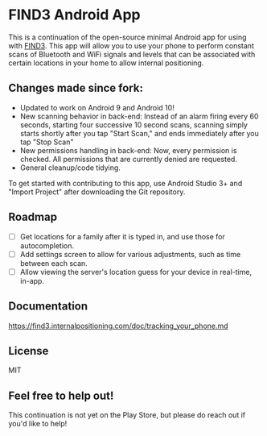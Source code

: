 # FIND3 Android App

This is a continuation of the open-source minimal Android app for using with [FIND3](https://github.com/schollz/find3). This app will allow you to use your phone to perform constant scans of Bluetooth and WiFi signals and levels that can be associated with certain locations in your home to allow internal positioning.

## Changes made since fork:
- Updated to work on Android 9 and Android 10!
- New scanning behavior in back-end: Instead of an alarm firing every 60 seconds, starting four successive 10 second scans, scanning simply starts shortly after you tap "Start Scan," and ends immediately after you tap "Stop Scan"
- New permissions handling in back-end: Now, every permission is checked. All permissions that are currently denied are requested.
- General cleanup/code tidying.

To get started with contributing to this app, use Android Studio 3+ and "Import Project" after downloading the Git repository.

## Roadmap

- [ ] Get locations for a family after it is typed in, and use those for autocompletion.
- [ ] Add settings screen to allow for various adjustments, such as time between each scan.
- [ ] Allow viewing the server's location guess for your device in real-time, in-app.

## Documentation

https://find3.internalpositioning.com/doc/tracking_your_phone.md

## License

MIT

## Feel free to help out!
This continuation is not yet on the Play Store, but please do reach out if you'd like to help!
